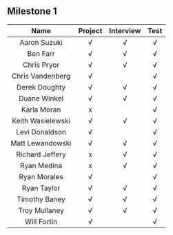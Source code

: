 ## Milestone 1

Name          |  Project | Interview | Test |
:------------:|:--------:|:---------:|:----:|
Aaron Suzuki        | √ |√ |√ |
Ben Farr            | √ |√ |√ |
Chris Pryor         | √ |√ |√ |
Chris Vandenberg    | √ |  |√ |
Derek Doughty       | √ |√ | √|
Duane Winkel        | √ |√ |√ |
Karla Moran         | x |  |√ |
Keith Wasielewski   | √ |√ |√ |
Levi Donaldson      | √ |  |√ |
Matt Lewandowski    | √ |√ |√ |
Richard Jeffery     | x |√ |√ |
Ryan Medina         | x |√ |√ |
Ryan Morales        | √ |  |√ |
Ryan Taylor         | √ |√ |√ |
Timothy Baney       | √ |√ |√ |
Troy Mullaney       | √ |√ |√ |
Will Fortin         | √ |  |√ |
